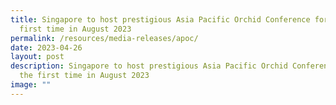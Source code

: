 ```yaml
---
title: Singapore to host prestigious Asia Pacific Orchid Conference for the
  first time in August 2023
permalink: /resources/media-releases/apoc/
date: 2023-04-26
layout: post
description: Singapore to host prestigious Asia Pacific Orchid Conference for
  the first time in August 2023
image: ""
---
```

